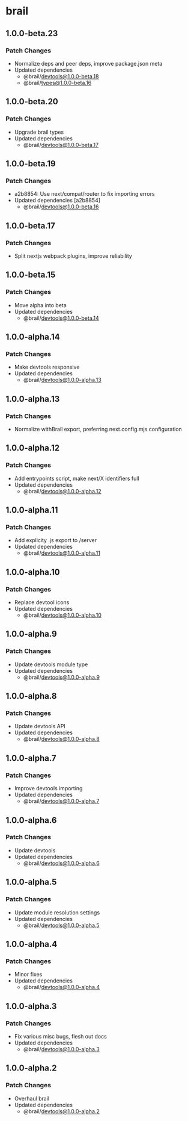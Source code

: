 # brail

## 1.0.0-beta.23

### Patch Changes

- Normalize deps and peer deps, improve package.json meta
- Updated dependencies
  - @brail/devtools@1.0.0-beta.18
  - @brail/types@1.0.0-beta.16

## 1.0.0-beta.20

### Patch Changes

- Upgrade brail types
- Updated dependencies
  - @brail/devtools@1.0.0-beta.17

## 1.0.0-beta.19

### Patch Changes

- a2b8854: Use next/compat/router to fix importing errors
- Updated dependencies [a2b8854]
  - @brail/devtools@1.0.0-beta.16

## 1.0.0-beta.17

### Patch Changes

- Split nextjs webpack plugins, improve reliability

## 1.0.0-beta.15

### Patch Changes

- Move alpha into beta
- Updated dependencies
  - @brail/devtools@1.0.0-beta.14

## 1.0.0-alpha.14

### Patch Changes

- Make devtools responsive
- Updated dependencies
  - @brail/devtools@1.0.0-alpha.13

## 1.0.0-alpha.13

### Patch Changes

- Normalize withBrail export, preferring next.config.mjs configuration

## 1.0.0-alpha.12

### Patch Changes

- Add entrypoints script, make next/X identifiers full
- Updated dependencies
  - @brail/devtools@1.0.0-alpha.12

## 1.0.0-alpha.11

### Patch Changes

- Add explicity .js export to /server
- Updated dependencies
  - @brail/devtools@1.0.0-alpha.11

## 1.0.0-alpha.10

### Patch Changes

- Replace devtool icons
- Updated dependencies
  - @brail/devtools@1.0.0-alpha.10

## 1.0.0-alpha.9

### Patch Changes

- Update devtools module type
- Updated dependencies
  - @brail/devtools@1.0.0-alpha.9

## 1.0.0-alpha.8

### Patch Changes

- Update devtools API
- Updated dependencies
  - @brail/devtools@1.0.0-alpha.8

## 1.0.0-alpha.7

### Patch Changes

- Improve devtools importing
- Updated dependencies
  - @brail/devtools@1.0.0-alpha.7

## 1.0.0-alpha.6

### Patch Changes

- Update devtools
- Updated dependencies
  - @brail/devtools@1.0.0-alpha.6

## 1.0.0-alpha.5

### Patch Changes

- Update module resolution settings
- Updated dependencies
  - @brail/devtools@1.0.0-alpha.5

## 1.0.0-alpha.4

### Patch Changes

- Minor fixes
- Updated dependencies
  - @brail/devtools@1.0.0-alpha.4

## 1.0.0-alpha.3

### Patch Changes

- Fix various misc bugs, flesh out docs
- Updated dependencies
  - @brail/devtools@1.0.0-alpha.3

## 1.0.0-alpha.2

### Patch Changes

- Overhaul brail
- Updated dependencies
  - @brail/devtools@1.0.0-alpha.2
